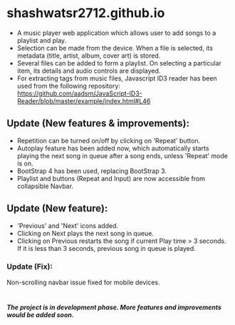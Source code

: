# shashwatsr2712.github.io
* A music player web application which allows user to add songs to a playlist and play.
* Selection can be made from the device. When a file is selected, its metadata (title, artist, album, cover art) is stored.
* Several files can be added to form a playlist. On selecting a particular item, its details and audio controls are displayed.
* For extracting tags from music files, Javascript ID3 reader has been used from the following repository: https://github.com/aadsm/JavaScript-ID3-Reader/blob/master/example/index.html#L46
## Update (New features & improvements):
* Repetition can be turned on/off by clicking on 'Repeat' button.
* Autoplay feature has been added now, which automatically starts playing the next song in queue after a song ends, unless 'Repeat' mode is on.
* BootStrap 4 has been used, replacing BootStrap 3.
* Playlist and buttons (Repeat and Input) are now accessible from collapsible Navbar. 
## Update (New feature):
* 'Previous' and 'Next' icons added.
* Clicking on Next plays the next song in queue.
* Clicking on Previous restarts the song if current Play time > 3 seconds. If it is less than 3 seconds, previous song in queue is played.   
### Update (Fix):
Non-scrolling navbar issue fixed for mobile devices.
#
***The project is in development phase. More features and improvements would be added soon.***
